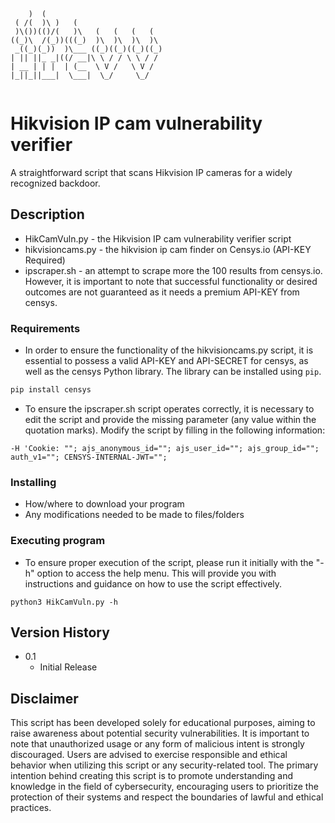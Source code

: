 ```

    )  (                           
 ( /(  )\ )   (                    
 )\())(()/(   )\   (   (   (   (   
((_)\  /(_))(((_)  )\  )\  )\  )\  
 _((_)(_))  )\___ ((_)((_)((_)((_) 
| || ||_ _|((/ __|\ \ / / \ \ / /  
| __ | | |  | (__  \ V /   \ V /   
|_||_||___|  \___|  \_/     \_/    
                                   
```

# Hikvision IP cam vulnerability verifier

A straightforward script that scans Hikvision IP cameras for a widely recognized backdoor.

## Description

* HikCamVuln.py - the Hikvision IP cam vulnerability verifier script
* hikvisioncams.py - the hikvision ip cam finder on Censys.io (API-KEY Required) 
* ipscraper.sh - an attempt to scrape more the 100 results from censys.io. However, it is important to note that successful functionality or desired outcomes are not guaranteed as it needs a premium API-KEY from censys.

### Requirements
* In order to ensure the functionality of the hikvisioncams.py script, it is essential to possess a valid API-KEY and API-SECRET for censys, as well as the censys Python library.
The library can be installed using `pip`.

```sh
pip install censys
```
* To ensure the ipscraper.sh script operates correctly, it is necessary to edit the script and provide the missing parameter (any value within the quotation marks). Modify the script by filling in the following information:
```
-H 'Cookie: ""; ajs_anonymous_id=""; ajs_user_id=""; ajs_group_id=""; auth_v1=""; CENSYS-INTERNAL-JWT="";
```
### Installing

* How/where to download your program
* Any modifications needed to be made to files/folders

### Executing program

* To ensure proper execution of the script, please run it initially with the "-h" option to access the help menu. This will provide you with instructions and guidance on how to use the script effectively.
```
python3 HikCamVuln.py -h
```


## Version History

* 0.1
    * Initial Release

## Disclaimer

This script has been developed solely for educational purposes, aiming to raise awareness about potential security vulnerabilities. It is important to note that unauthorized usage or any form of malicious intent is strongly discouraged. Users are advised to exercise responsible and ethical behavior when utilizing this script or any security-related tool. The primary intention behind creating this script is to promote understanding and knowledge in the field of cybersecurity, encouraging users to prioritize the protection of their systems and respect the boundaries of lawful and ethical practices.
